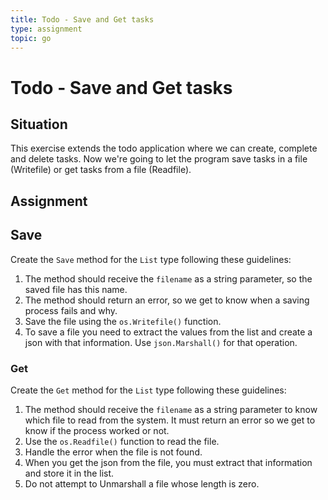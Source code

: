 ```yaml
---
title: Todo - Save and Get tasks
type: assignment
topic: go
---
```


# Todo - Save and Get tasks

## Situation

This exercise extends the todo application where we can create, complete and delete tasks. Now we're going to let the program save tasks in a file (Writefile) or get tasks from a file (Readfile).

## Assignment

## Save

Create the `Save` method for the `List` type following these guidelines:

1. The method should receive the `filename` as a string parameter, so the saved file has this name.
2. The method should return an error, so we get to know when a saving process fails and why.
3. Save the file using the `os.Writefile()` function.
4. To save a file you need to extract the values from the list and create a json with that information. Use `json.Marshall()` for that operation.

### Get

Create the `Get` method for the `List` type following these guidelines:

1. The method should receive the `filename` as a string parameter to know which file to read from the system. It must return an error so we get to know if the process worked or not.
2. Use the `os.Readfile()` function to read the file.
3. Handle the error when the file is not found.
4. When you get the json from the file, you must extract that information and store it in the list.
5. Do not attempt to Unmarshall a file whose length is zero.
